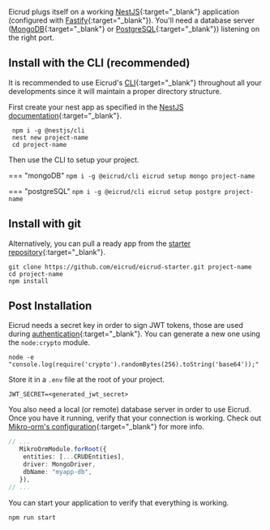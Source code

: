 Eicrud plugs itself on a working [NestJS](https://nestjs.com){:target="_blank"} application (configured with [Fastify](https://fastify.dev){:target="_blank"}). You'll need a database server ([MongoDB](https://www.mongodb.com/docs/v5.0/tutorial/convert-replica-set-to-replicated-shard-cluster){:target="_blank"} or [PostgreSQL](https://www.postgresql.org/){:target="_blank"}) listening on the right port.

## Install with the CLI (recommended)

It is recommended to use Eicrud's [CLI](){:target="_blank"} throughout all your developments since it will maintain a proper directory structure.

First create your nest app as specified in the [NestJS documentation](https://docs.nestjs.com/#installation){:target="_blank"}.

```
 npm i -g @nestjs/cli
 nest new project-name
 cd project-name
```

Then use the CLI to setup your project.

=== "mongoDB"
    ```
    npm i -g @eicrud/cli
    eicrud setup mongo project-name 
    ```

=== "postgreSQL"
    ```
    npm i -g @eicrud/cli
    eicrud setup postgre project-name 
    ```

## Install with git

Alternatively, you can pull a ready app from the [starter repository](https://github.com/eicrud/eicrud-starter){:target="_blank"}.
```
git clone https://github.com/eicrud/eicrud-starter.git project-name
cd project-name
npm install
```

## Post Installation

Eicrud needs a secret key in order to sign JWT tokens, those are used during [authentication](){:target="_blank"}. You can generate a new one using the `node:crypto` module.
```
node -e "console.log(require('crypto').randomBytes(256).toString('base64'));"
```
Store it in a `.env` file at the root of your project.
``` title=" project-name/.env"
JWT_SECRET=<generated_jwt_secret>
```

You also need a local (or remote) database server in order to use Eicrud. Once you have it running, verify that your connection is working. Check out [Mikro-orm's configuration](https://mikro-orm.io/docs/configuration#connection){:target="_blank"} for more info.
```typescript title=" project-name/app.module.ts"
// ...
   MikroOrmModule.forRoot({
    entities: [...CRUDEntities],
    driver: MongoDriver,
    dbName: "myapp-db",
   }),
// ...
```
You can start your application to verify that everything is working.
```
npm run start
```